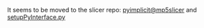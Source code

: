 It seems to be moved to the slicer repo: [pyimplicit@mp5slicer](https://github.com/sohale/mp5slicer/tree/6e21e352eeb641484b206226009c2050228005bb/pyimplicit) and [setupPyInterface.py](https://github.com/sohale/mp5slicer/blob/6e21e352eeb641484b206226009c2050228005bb/pyimplicit/setupPyInterface.py)
